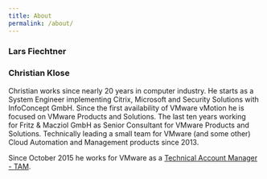 ```yaml
---
title: About
permalink: /about/
---
```


### Lars Fiechtner

### Christian Klose
Christian works since nearly 20 years in computer industry. He starts as a System Engineer implementing Citrix, Microsoft and Security Solutions with InfoConcept GmbH. Since the first availability of VMware vMotion he is focused on VMware Products and Solutions. The last ten years working for Fritz & Macziol GmbH as Senior Consultant for VMware Products and Solutions. Technically leading a small team for VMware (and some other) Cloud Automation and Management products since 2013.

Since October 2015 he works for VMware as a [Technical Account Manager - TAM](http://www.vmware.com/consulting/technical-account-manager).  
